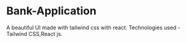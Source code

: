 ﻿# Bank-Application
A beautiful UI made with tailwind css with react.
Technologies used -Tailwind CSS,React js.

